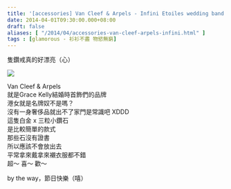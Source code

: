 ```yaml
---
title: '[accessories] Van Cleef & Arpels - Infini Etoiles wedding band'
date: 2014-04-01T09:30:00.000+08:00
draft: false
aliases: [ "/2014/04/accessories-van-cleef-arpels-infini.html" ]
tags : [glamorous - 衫衫不盡 物慾無窮]
---
```


隻鑽戒真的好漂亮（心）  

[![](https://1.bp.blogspot.com/-zGLfkkfRYQo/XDCFVDJqlKI/AAAAAAAAEOg/aRWbLRu6sDIZpLEpmBVPsgWhRBaZKYr7gCLcBGAs/s640/54.jpg)](https://1.bp.blogspot.com/-zGLfkkfRYQo/XDCFVDJqlKI/AAAAAAAAEOg/aRWbLRu6sDIZpLEpmBVPsgWhRBaZKYr7gCLcBGAs/s1600/54.jpg)

Van Cleef & Arpels  
就是Grace Kelly結婚時首飾們的品牌  
港女就是名牌奴不是嗎？  
沒有一身奢侈品就出不了家門是常識吧 XDDD  
這隻白金 x 三粒小鑽石  
是比較簡單的款式  
那些石沒有證書  
所以應該不會放出去  
平常拿來戴拿來襯衣服都不錯  
超～ 喜～ 歡～  
  
by the way，節日快樂（嘻）